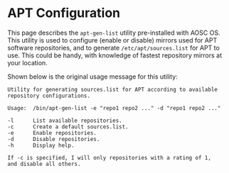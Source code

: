 <!-- TITLE: KB-SYS-00001: Configuration of APT RepositoriesApt Gen List -->
<!-- SUBTITLE: Information on Enabling or Disabling APT Repositories on AOSC OS -->

APT Configuration
=================

This page describes the `apt-gen-list` utility pre-installed with AOSC OS. This utility is used to configure (enable or disable) mirrors used for APT software repositories, and to generate `/etc/apt/sources.list` for APT to use. This could be handy, with knowledge of fastest repository mirrors at your location.

Shown below is the original usage message for this utility:

```
Utility for generating sources.list for APT according to available
repository configurations.

Usage:  /bin/apt-gen-list -e "repo1 repo2 ..." -d "repo1 repo2 ..."

-l      List available repositories.
-c      Create a default sources.list.
-e      Enable repositories.
-d      Disable repositories.
-h      Display help.

If -c is specified, I will only repositories with a rating of 1,
and disable all others.
```
